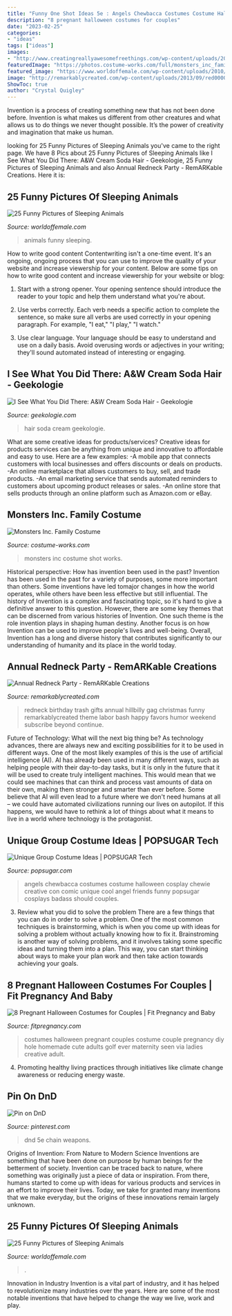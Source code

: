 ```yaml
---
title: "Funny One Shot Ideas 5e : Angels Chewbacca Costumes Costume Halloween Cosplay Chewie Creative Con Comic Unique Cool Angel Friends Funny Popsugar Cosplays Badass Should Couples"
description: "8 pregnant halloween costumes for couples"
date: "2023-02-25"
categories:
- "ideas"
tags: ["ideas"]
images:
- "http://www.creatingreallyawesomefreethings.com/wp-content/uploads/2014/11/Hole-in-one.jpg"
featuredImage: "https://photos.costume-works.com/full/monsters_inc_family35.jpg"
featured_image: "https://www.worldoffemale.com/wp-content/uploads/2010/09/3198376503_649a048d95_b.jpg"
image: "http://remarkablycreated.com/wp-content/uploads/2013/09/red00000.jpg"
ShowToc: true
author: "Crystal Quigley"
---
```



Invention is a process of creating something new that has not been done before. Invention is what makes us different from other creatures and what allows us to do things we never thought possible. It’s the power of creativity and imagination that make us human.

	

		
looking for 25 Funny Pictures of Sleeping Animals you've came to the right page. We have 8 Pics about 25 Funny Pictures of Sleeping Animals like I See What You Did There: A&amp;W Cream Soda Hair - Geekologie, 25 Funny Pictures of Sleeping Animals and also Annual Redneck Party - RemARKable Creations. Here it is:
		
    
## 25 Funny Pictures Of Sleeping Animals

<img loading=lazy src="https://www.worldoffemale.com/wp-content/uploads/2010/09/3198376503_649a048d95_b.jpg" onerror="this.onerror=null;this.src='https://tse3.mm.bing.net/th?id=OIP.Rh0geC_Kd-YnOkkUeqHHggHaJj&amp;pid=15.1';" alt="25 Funny Pictures of Sleeping Animals">

_Source: worldoffemale.com_

>animals funny sleeping. 

	

How to write good content
Contentwriting isn't a one-time event. It's an ongoing, ongoing process that you can use to improve the quality of your website and increase viewership for your content. Below are some tips on how to write good content and increase viewership for your website or blog: 
1) Start with a strong opener. Your opening sentence should introduce the reader to your topic and help them understand what you're about. 

2) Use verbs correctly. Each verb needs a specific action to complete the sentence, so make sure all verbs are used correctly in your opening paragraph. For example, "I eat," "I play," "I watch." 

3) Use clear language. Your language should be easy to understand and use on a daily basis. Avoid overusing words or adjectives in your writing; they'll sound automated instead of interesting or engaging.

    
## I See What You Did There: A&amp;W Cream Soda Hair - Geekologie

<img loading=lazy src="https://geekologie.com/2016/03/08/cream-soda-hair.jpg" onerror="this.onerror=null;this.src='https://tse3.mm.bing.net/th?id=OIP.mw33sIEonVtyMxxSOWq1XwHaJQ&amp;pid=15.1';" alt="I See What You Did There: A&amp;W Cream Soda Hair - Geekologie">

_Source: geekologie.com_

>hair soda cream geekologie. 

	

What are some creative ideas for products/services?
Creative ideas for products services can be anything from unique and innovative to affordable and easy to use. Here are a few examples: 
-A mobile app that connects customers with local businesses and offers discounts or deals on products. 
-An online marketplace that allows customers to buy, sell, and trade products. 
-An email marketing service that sends automated reminders to customers about upcoming product releases or sales. 
-An online store that sells products through an online platform such as Amazon.com or eBay.

    
## Monsters Inc. Family Costume

<img loading=lazy src="https://photos.costume-works.com/full/monsters_inc_family35.jpg" onerror="this.onerror=null;this.src='https://tse2.mm.bing.net/th?id=OIP.n9f0uLaiXmUuEPKqn9QuXwHaId&amp;pid=15.1';" alt="Monsters Inc. Family Costume">

_Source: costume-works.com_

>monsters inc costume shot works. 

	

Historical perspective: How has invention been used in the past?
Invention has been used in the past for a variety of purposes, some more important than others. Some inventions have led tomajor changes in how the world operates, while others have been less effective but still influential. The history of Invention is a complex and fascinating topic, so it's hard to give a definitive answer to this question. However, there are some key themes that can be discerned from various histories of Invention. One such theme is the role invention plays in shaping human destiny. Another focus is on how Invention can be used to improve people's lives and well-being. Overall, Invention has a long and diverse history that contributes significantly to our understanding of humanity and its place in the world today.

    
## Annual Redneck Party - RemARKable Creations

<img loading=lazy src="http://remarkablycreated.com/wp-content/uploads/2013/09/red00000.jpg" onerror="this.onerror=null;this.src='https://tse4.mm.bing.net/th?id=OIP.MCja6W98f1_ciN2GTgjRnQHaN0&amp;pid=15.1';" alt="Annual Redneck Party - RemARKable Creations">

_Source: remarkablycreated.com_

>redneck birthday trash gifts annual hillbilly gag christmas funny remarkablycreated theme labor bash happy favors humor weekend subscribe beyond continue. 

	

Future of Technology: What will the next big thing be?
As technology advances, there are always new and exciting possibilities for it to be used in different ways. One of the most likely examples of this is the use of artificial intelligence (AI). AI has already been used in many different ways, such as helping people with their day-to-day tasks, but it is only in the future that it will be used to create truly intelligent machines. This would mean that we could see machines that can think and process vast amounts of data on their own, making them stronger and smarter than ever before. Some believe that AI will even lead to a future where we don't need humans at all – we could have automated civilizations running our lives on autopilot. If this happens, we would have to rethink a lot of things about what it means to live in a world where technology is the protagonist.

    
## Unique Group Costume Ideas | POPSUGAR Tech

<img loading=lazy src="http://media2.popsugar-assets.com/files/thumbor/bYnW1JFgT1xyGuHrE13PmFtZ5Es/fit-in/1024x1024/filters:format_auto-!!-:strip_icc-!!-/2015/07/11/791/n/1922507/03541a40473321f8_angels.jpg" onerror="this.onerror=null;this.src='https://tse2.mm.bing.net/th?id=OIP.cXTdqj6ETSrbaFE-y7tpzgHaLx&amp;pid=15.1';" alt="Unique Group Costume Ideas | POPSUGAR Tech">

_Source: popsugar.com_

>angels chewbacca costumes costume halloween cosplay chewie creative con comic unique cool angel friends funny popsugar cosplays badass should couples. 

	

3. Review what you did to solve the problem
There are a few things that you can do in order to solve a problem. One of the most common techniques is brainstorming, which is when you come up with ideas for solving a problem without actually knowing how to fix it. Brainstroming is another way of solving problems, and it involves taking some specific ideas and turning them into a plan. This way, you can start thinking about ways to make your plan work and then take action towards achieving your goals.

    
## 8 Pregnant Halloween Costumes For Couples | Fit Pregnancy And Baby

<img loading=lazy src="http://www.creatingreallyawesomefreethings.com/wp-content/uploads/2014/11/Hole-in-one.jpg" onerror="this.onerror=null;this.src='https://tse3.mm.bing.net/th?id=OIP.sWZjecayFKmEILLVljm1HwHaHa&amp;pid=15.1';" alt="8 Pregnant Halloween Costumes for Couples | Fit Pregnancy and Baby">

_Source: fitpregnancy.com_

>costumes halloween pregnant couples costume couple pregnancy diy hole homemade cute adults golf ever maternity seen via ladies creative adult. 

	

4. Promoting healthy living practices through initiatives like climate change awareness or reducing energy waste. 

    
## Pin On DnD

<img loading=lazy src="https://i.pinimg.com/736x/77/52/dd/7752dda7ed6f0b82b0edbfaecb5fba44.jpg" onerror="this.onerror=null;this.src='https://tse1.mm.bing.net/th?id=OIP.nklqavxfnpC3_MLzG_9vpAHaKd&amp;pid=15.1';" alt="Pin on DnD">

_Source: pinterest.com_

>dnd 5e chain weapons. 

	

Origins of Invention: From Nature to Modern Science
Inventions are something that have been done on purpose by human beings for the betterment of society. Invention can be traced back to nature, where something was originally just a piece of data or inspiration. From there, humans started to come up with ideas for various products and services in an effort to improve their lives. Today, we take for granted many inventions that we make everyday, but the origins of these innovations remain largely unknown.

    
## 25 Funny Pictures Of Sleeping Animals

<img loading=lazy src="https://www.worldoffemale.com/wp-content/uploads/2010/09/sleeping_03.jpg" onerror="this.onerror=null;this.src='https://tse1.mm.bing.net/th?id=OIP._j5CDeI6uaBp0mb-_UgwhgHaFj&amp;pid=15.1';" alt="25 Funny Pictures of Sleeping Animals">

_Source: worldoffemale.com_

>. 

	

Innovation in Industry
Invention is a vital part of industry, and it has helped to revolutionize many industries over the years. Here are some of the most notable inventions that have helped to change the way we live, work and play.

